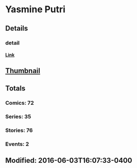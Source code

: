 # Yasmine  Putri 
## Details
### detail
#### [Link](http://marvel.com/comics/creators/12698/yasmine_putri?utm_campaign=apiRef&utm_source=225578a89fc76f3d20fbffda5d17a88d)
## [Thumbnail](http://i.annihil.us/u/prod/marvel/i/mg/b/40/image_not_available.jpg)
## Totals
### Comics: 72
### Series: 35
### Stories: 76
### Events: 2
## Modified: 2016-06-03T16:07:33-0400